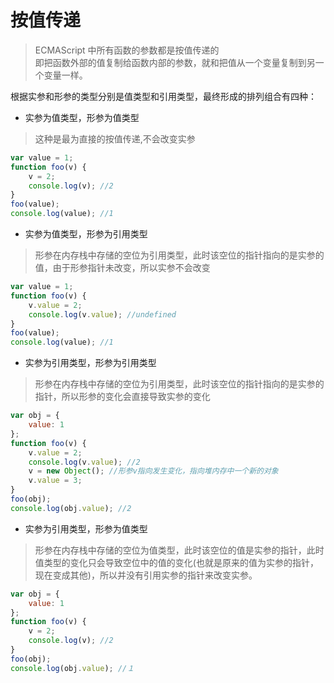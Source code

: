 # 按值传递

> ECMAScript 中所有函数的参数都是按值传递的  
> 即把函数外部的值复制给函数内部的参数，就和把值从一个变量复制到另一个变量一样。

根据实参和形参的类型分别是值类型和引用类型，最终形成的排列组合有四种：

-   实参为值类型，形参为值类型

> 这种是最为直接的按值传递,不会改变实参

```javascript
var value = 1;
function foo(v) {
    v = 2;
    console.log(v); //2
}
foo(value);
console.log(value); //1
```

-   实参为值类型，形参为引用类型

> 形参在内存栈中存储的空位为引用类型，此时该空位的指针指向的是实参的值，由于形参指针未改变，所以实参不会改变

```javascript
var value = 1;
function foo(v) {
    v.value = 2;
    console.log(v.value); //undefined
}
foo(value);
console.log(value); //1
```

-   实参为引用类型，形参为引用类型

> 形参在内存栈中存储的空位为引用类型，此时该空位的指针指向的是实参的指针，所以形参的变化会直接导致实参的变化

```javascript
var obj = {
    value: 1
};
function foo(v) {
    v.value = 2;
    console.log(v.value); //2
    v = new Object(); //形参v指向发生变化，指向堆内存中一个新的对象
    v.value = 3;
}
foo(obj);
console.log(obj.value); //2
```

-   实参为引用类型，形参为值类型

> 形参在内存栈中存储的空位为值类型，此时该空位的值是实参的指针，此时值类型的变化只会导致空位中的值的变化(也就是原来的值为实参的指针，现在变成其他)，所以并没有引用实参的指针来改变实参。

```javascript
var obj = {
    value: 1
};
function foo(v) {
    v = 2;
    console.log(v); //2
}
foo(obj);
console.log(obj.value); //１
```
